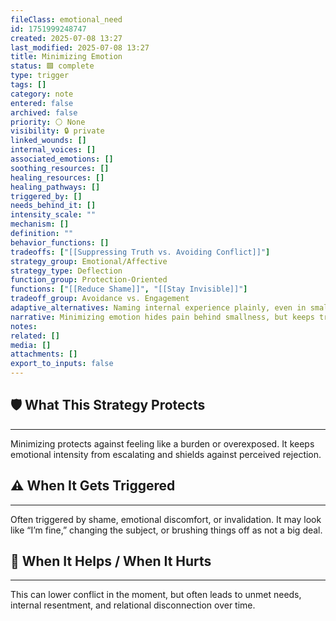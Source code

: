 ```yaml
---
fileClass: emotional_need
id: 1751999248747
created: 2025-07-08 13:27
last_modified: 2025-07-08 13:27
title: Minimizing Emotion
status: 🟩 complete
type: trigger
tags: []
category: note
entered: false
archived: false
priority: ⚪ None
visibility: 🔒 private
linked_wounds: []
internal_voices: []
associated_emotions: []
soothing_resources: []
healing_resources: []
healing_pathways: []
triggered_by: []
needs_behind_it: []
intensity_scale: ""
mechanism: []
definition: ""
behavior_functions: []
tradeoffs: ["[[Suppressing Truth vs. Avoiding Conflict]]"]
strategy_group: Emotional/Affective
strategy_type: Deflection
function_group: Protection-Oriented
functions: ["[[Reduce Shame]]", "[[Stay Invisible]]"]
tradeoff_group: Avoidance vs. Engagement
adaptive_alternatives: Naming internal experience plainly, even in small doses.
narrative: Minimizing emotion hides pain behind smallness, but keeps true needs from being met.
notes: 
related: []
media: []
attachments: []
export_to_inputs: false
---
```


## 🛡️ What This Strategy Protects
---
Minimizing protects against feeling like a burden or overexposed. It keeps emotional intensity from escalating and shields against perceived rejection.

## ⚠️ When It Gets Triggered
---
Often triggered by shame, emotional discomfort, or invalidation. It may look like “I’m fine,” changing the subject, or brushing things off as not a big deal.

## 🔄 When It Helps / When It Hurts
---
This can lower conflict in the moment, but often leads to unmet needs, internal resentment, and relational disconnection over time.
